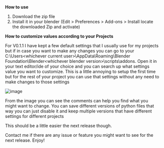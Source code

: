 **How to use**

1. Download the zip file
2. Install it in your blender (Edit > Preferences > Add-ons > Install locate the downloaded Zip and activate)

**How to customize values according to your Projects**

For V0.1.1 I have kept a few default settings that I usually use for my projects but if in case you want to make any changes you can go to your C:\Users\<whichever current user>\AppData\Roaming\Blender Foundation\Blender\<whichever blender version>\scripts\addons.
Open it in your text editor/ide of your choice and you can search up what settings value you want to customize. This is a little annoying to setup the first time but for the rest of your project you can use that settings without any need to make changes to those settings

![image](https://github.com/user-attachments/assets/8bc79e27-a969-4b37-91ec-b0c79e8c821f)

From the image you can see the comments can help you find what you might want to change.
You can save different versions of python files that way you can just disable it and keep multiple versions that have different settings for different projects

This should be a little easier the next release though.

Contact me if there are any issue or feature you might want to see for the next release. Enjoy!

